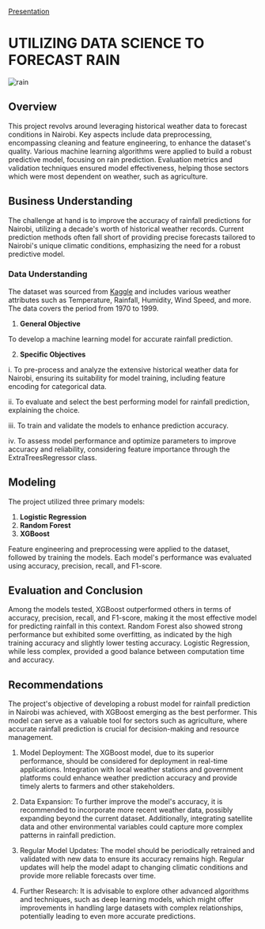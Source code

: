 [Presentation](https://www.canva.com/design/DAGPVDu8tuw/GZX7eoQP55a6FqQKJc3Jjg/edit?utm_content=DAGPVDu8tuw&utm_campaign=designshare&utm_medium=link2&utm_source=sharebutton)

#  UTILIZING DATA SCIENCE TO FORECAST RAIN
![rain](https://github.com/user-attachments/assets/24c3cbd9-ceb9-4d10-9d4d-4772c7af5b3e)

## Overview
This project revolvs around leveraging historical weather data to forecast conditions in Nairobi. Key aspects include data preprocessing, encompassing cleaning and feature engineering, to enhance the dataset's quality. Various machine learning algorithms were applied to build a robust predictive model, focusing on rain prediction. Evaluation metrics and validation techniques ensured model effectiveness, helping those sectors which were most dependent on weather, such as agriculture.

## Business Understanding
The challenge at hand is to improve the accuracy of rainfall predictions for Nairobi, utilizing a decade's worth of historical weather records. Current prediction methods often fall short of providing precise forecasts tailored to Nairobi's unique climatic conditions, emphasizing the need for a robust predictive model.

### Data Understanding
The dataset was sourced from [Kaggle](https://www.kaggle.com/datasets/jsphyg/weather-dataset-rattle-package) and includes various weather attributes such as Temperature, Rainfall, Humidity, Wind Speed, and more. The data covers the period from 1970 to 1999.

1. **General Objective**

To develop a machine learning model for accurate rainfall prediction. 

2. **Specific Objectives**

i. To pre-process and analyze the extensive historical weather data for Nairobi, ensuring its suitability for model training, including feature encoding for categorical data. 

ii. To evaluate and select the best performing model for rainfall prediction, explaining the choice. 

iii. To train and validate the models to enhance prediction accuracy. 

iv. To assess model performance and optimize parameters to improve accuracy and reliability, considering feature importance through the ExtraTreesRegressor class.

## Modeling
The project utilized three primary models:
1. **Logistic Regression**
2. **Random Forest**
3. **XGBoost**

Feature engineering and preprocessing were applied to the dataset, followed by training the models. Each model's performance was evaluated using accuracy, precision, recall, and F1-score.

## Evaluation and Conclusion

Among the models tested, XGBoost outperformed others in terms of accuracy, precision, recall, and F1-score, making it the most effective model for predicting rainfall in this context. Random Forest also showed strong performance but exhibited some overfitting, as indicated by the high training accuracy and slightly lower testing accuracy. Logistic Regression, while less complex, provided a good balance between computation time and accuracy.

## Recommendations

The project's objective of developing a robust model for rainfall prediction in Nairobi was achieved, with XGBoost emerging as the best performer. This model can serve as a valuable tool for sectors such as agriculture, where accurate rainfall prediction is crucial for decision-making and resource management.

1. Model Deployment: The XGBoost model, due to its superior performance, should be considered for deployment in real-time applications. Integration with local weather stations and government platforms could enhance weather prediction accuracy and provide timely alerts to farmers and other stakeholders.

2. Data Expansion: To further improve the model's accuracy, it is recommended to incorporate more recent weather data, possibly expanding beyond the current dataset. Additionally, integrating satellite data and other environmental variables could capture more complex patterns in rainfall prediction.

3. Regular Model Updates: The model should be periodically retrained and validated with new data to ensure its accuracy remains high. Regular updates will help the model adapt to changing climatic conditions and provide more reliable forecasts over time.

4. Further Research: It is advisable to explore other advanced algorithms and techniques, such as deep learning models, which might offer improvements in handling large datasets with complex relationships, potentially leading to even more accurate predictions.


